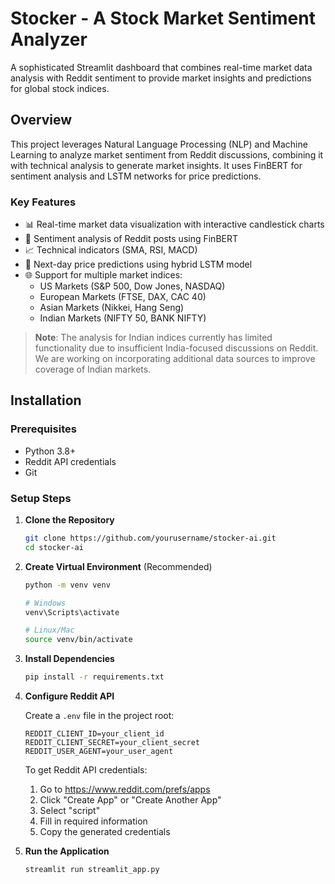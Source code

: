 # Stocker - A Stock Market Sentiment Analyzer

A sophisticated Streamlit dashboard that combines real-time market data analysis with Reddit sentiment to provide market insights and predictions for global stock indices.

## Overview

This project leverages Natural Language Processing (NLP) and Machine Learning to analyze market sentiment from Reddit discussions, combining it with technical analysis to generate market insights. It uses FinBERT for sentiment analysis and LSTM networks for price predictions.

### Key Features

- 📊 Real-time market data visualization with interactive candlestick charts
- 🤖 Sentiment analysis of Reddit posts using FinBERT
- 📈 Technical indicators (SMA, RSI, MACD)
- 🔮 Next-day price predictions using hybrid LSTM model
- 🌐 Support for multiple market indices:
  - US Markets (S&P 500, Dow Jones, NASDAQ)
  - European Markets (FTSE, DAX, CAC 40)
  - Asian Markets (Nikkei, Hang Seng)
  - Indian Markets (NIFTY 50, BANK NIFTY)

> **Note**: The analysis for Indian indices currently has limited functionality due to insufficient India-focused discussions on Reddit. We are working on incorporating additional data sources to improve coverage of Indian markets.

## Installation

### Prerequisites

- Python 3.8+
- Reddit API credentials
- Git

### Setup Steps

1. **Clone the Repository**
   ```bash
   git clone https://github.com/yourusername/stocker-ai.git
   cd stocker-ai
   ```

2. **Create Virtual Environment** (Recommended)
   ```bash
   python -m venv venv
   
   # Windows
   venv\Scripts\activate
   
   # Linux/Mac
   source venv/bin/activate
   ```

3. **Install Dependencies**
   ```bash
   pip install -r requirements.txt
   ```

4. **Configure Reddit API**
   
   Create a `.env` file in the project root:
   ```env
   REDDIT_CLIENT_ID=your_client_id
   REDDIT_CLIENT_SECRET=your_client_secret
   REDDIT_USER_AGENT=your_user_agent
   ```

   To get Reddit API credentials:
   1. Go to https://www.reddit.com/prefs/apps
   2. Click "Create App" or "Create Another App"
   3. Select "script"
   4. Fill in required information
   5. Copy the generated credentials

5. **Run the Application**
   ```bash
   streamlit run streamlit_app.py
   ```
